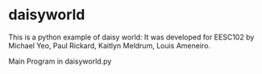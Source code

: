 # daisyworld
This is a python example of daisy world:
It was developed for EESC102 by Michael Yeo, Paul Rickard, Kaitlyn Meldrum, Louis Ameneiro.

Main Program in daisyworld.py
